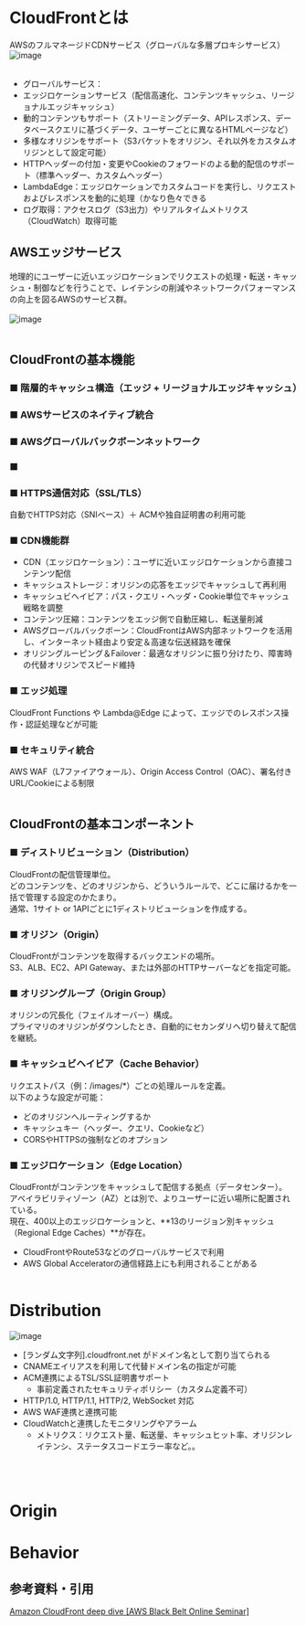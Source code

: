 # CloudFrontとは
AWSのフルマネージドCDNサービス（グローバルな多層プロキシサービス）
![image](https://github.com/user-attachments/assets/7cf027b9-a39a-4aa2-8dfe-9a01d5b18ed7)
<br><br>
- グローバルサービス：
- エッジロケーションサービス（配信高速化、コンテンツキャッシュ、リージョナルエッジキャッシュ）
- 動的コンテンツもサポート（ストリーミングデータ、APIレスポンス、データベースクエリに基づくデータ、ユーザーごとに異なるHTMLページなど）
- 多様なオリジンをサポート（S3バケットをオリジン、それ以外をカスタムオリジンとして設定可能）
- HTTPヘッダーの付加・変更やCookieのフォワードのよる動的配信のサポート（標準ヘッダー、カスタムヘッダー）
- LambdaEdge：エッジロケーションでカスタムコードを実行し、リクエストおよびレスポンスを動的に処理（かなり色々できる
- ログ取得：アクセスログ（S3出力）やリアルタイムメトリクス（CloudWatch）取得可能

## AWSエッジサービス
地理的にユーザーに近いエッジロケーションでリクエストの処理・転送・キャッシュ・制御などを行うことで、レイテンシの削減やネットワークパフォーマンスの向上を図るAWSのサービス群。
<br><br>
![image](https://github.com/user-attachments/assets/2161ddde-4922-4e3a-9185-2de9f279cb1e)
<br><br>

## CloudFrontの基本機能
### ■ 階層的キャッシュ構造（エッジ + リージョナルエッジキャッシュ）
### ■ AWSサービスのネイティブ統合
### ■ AWSグローバルバックボーンネットワーク
### ■ 




### ■ HTTPS通信対応（SSL/TLS）
自動でHTTPS対応（SNIベース）＋ ACMや独自証明書の利用可能
### ■ CDN機能群
- CDN（エッジロケーション）：ユーザに近いエッジロケーションから直接コンテンツ配信
- キャッシュストレージ：オリジンの応答をエッジでキャッシュして再利用
- キャッシュビヘイビア：パス・クエリ・ヘッダ・Cookie単位でキャッシュ戦略を調整
- コンテンツ圧縮：コンテンツをエッジ側で自動圧縮し、転送量削減
- AWSグローバルバックボーン：CloudFrontはAWS内部ネットワークを活用し、インターネット経由より安定＆高速な伝送経路を確保
- オリジングルーピング＆Failover：最適なオリジンに振り分けたり、障害時の代替オリジンでスピード維持
### ■ エッジ処理
CloudFront Functions や Lambda@Edge によって、エッジでのレスポンス操作・認証処理などが可能
### ■ セキュリティ統合
AWS WAF（L7ファイアウォール）、Origin Access Control（OAC）、署名付きURL/Cookieによる制限
<br><br>

## CloudFrontの基本コンポーネント
### ■ ディストリビューション（Distribution）
CloudFrontの配信管理単位。<br>
どのコンテンツを、どのオリジンから、どういうルールで、どこに届けるかを一括で管理する設定のかたまり。<br>
通常、1サイト or 1APIごとに1ディストリビューションを作成する。
### ■ オリジン（Origin）
CloudFrontがコンテンツを取得するバックエンドの場所。<br>
S3、ALB、EC2、API Gateway、または外部のHTTPサーバーなどを指定可能。
### ■ オリジングループ（Origin Group）
オリジンの冗長化（フェイルオーバー）構成。<br>
プライマリのオリジンがダウンしたとき、自動的にセカンダリへ切り替えて配信を継続。
### ■ キャッシュビヘイビア（Cache Behavior）
リクエストパス（例：/images/*）ごとの処理ルールを定義。<br>
以下のような設定が可能：
- どのオリジンへルーティングするか
- キャッシュキー（ヘッダー、クエリ、Cookieなど）
- CORSやHTTPSの強制などのオプション
### ■ エッジロケーション（Edge Location）
CloudFrontがコンテンツをキャッシュして配信する拠点（データセンター）。<br>
アベイラビリティゾーン（AZ）とは別で、よりユーザーに近い場所に配置されている。<br>
現在、400以上のエッジロケーションと、**13のリージョン別キャッシュ（Regional Edge Caches）**が存在。
- CloudFrontやRoute53などのグローバルサービスで利用
- AWS Global Acceleratorの通信経路上にも利用されることがある
<br><br>

# Distribution
![image](https://github.com/user-attachments/assets/446aa5b9-db76-4630-a6be-b35646a4be70)

- [ランダム⽂字列].cloudfront.net がドメイン名として割り当てられる
- CNAMEエイリアスを利⽤して代替ドメイン名の指定が可能
- ACM連携によるTSL/SSL証明書サポート
  - 事前定義されたセキュリティポリシー（カスタム定義不可）
- HTTP/1.0, HTTP/1.1, HTTP/2, WebSocket 対応
- AWS WAF連携と連携可能
- CloudWatchと連携したモニタリングやアラーム
  - メトリクス：リクエスト量、転送量、キャッシュヒット率、オリジンレイテンシ、ステータスコードエラー率など。。 






<br><br>

# Origin

# Behavior


## 参考資料・引用
[ Amazon CloudFront deep dive [AWS Black Belt Online Seminar]](https://d1.awsstatic.com/webinars/jp/pdf/services/20201028_BlackBelt_Amazon_CloudFront_deep_dive.pdf)
